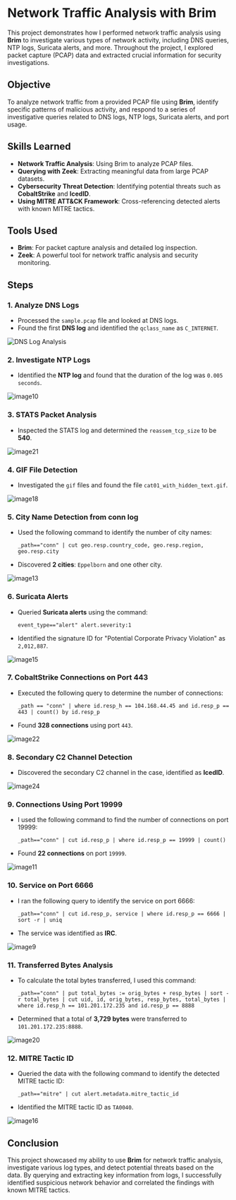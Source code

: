 # Network Traffic Analysis with Brim

This project demonstrates how I performed network traffic analysis using **Brim** to investigate various types of network activity, including DNS queries, NTP logs, Suricata alerts, and more. Throughout the project, I explored packet capture (PCAP) data and extracted crucial information for security investigations.

## Objective

To analyze network traffic from a provided PCAP file using **Brim**, identify specific patterns of malicious activity, and respond to a series of investigative queries related to DNS logs, NTP logs, Suricata alerts, and port usage.

## Skills Learned

- **Network Traffic Analysis**: Using Brim to analyze PCAP files.
- **Querying with Zeek**: Extracting meaningful data from large PCAP datasets.
- **Cybersecurity Threat Detection**: Identifying potential threats such as **CobaltStrike** and **IcedID**.
- **Using MITRE ATT&CK Framework**: Cross-referencing detected alerts with known MITRE tactics.

## Tools Used

- **Brim**: For packet capture analysis and detailed log inspection.
- **Zeek**: A powerful tool for network traffic analysis and security monitoring.

## Steps

### 1. Analyze DNS Logs
   - Processed the `sample.pcap` file and looked at DNS logs.
   - Found the first **DNS log** and identified the `qclass_name` as `C_INTERNET`.

   ![DNS Log Analysis]()

### 2. Investigate NTP Logs
   - Identified the **NTP log** and found that the duration of the log was `0.005 seconds`.

 ![image10](https://github.com/user-attachments/assets/d99b46f1-ca9a-421a-a82a-f5296b1a1bed)


### 3. STATS Packet Analysis
   - Inspected the STATS log and determined the `reassem_tcp_size` to be **540**.

   ![image21](https://github.com/user-attachments/assets/ca8176d7-ca47-482f-a0ec-f159dbefdf26)


### 4. GIF File Detection
   - Investigated the `gif` files and found the file `cat01_with_hidden_text.gif`.

   ![image18](https://github.com/user-attachments/assets/69f0d53d-84c0-47dd-8d0f-587b628a5578)


### 5. City Name Detection from conn log
   - Used the following command to identify the number of city names:
     ```
     _path=="conn" | cut geo.resp.country_code, geo.resp.region, geo.resp.city
     ```
   - Discovered **2 cities**: `Eppelborn` and one other city.

   ![image13](https://github.com/user-attachments/assets/428cb88a-55d4-4b00-bcd3-3d049818c028)


### 6. Suricata Alerts
   - Queried **Suricata alerts** using the command:
     ```
     event_type=="alert" alert.severity:1
     ```
   - Identified the signature ID for "Potential Corporate Privacy Violation" as `2,012,887`.

   ![image15](https://github.com/user-attachments/assets/be5a164b-115d-4a76-96e3-c2e82326344a)

### 7. CobaltStrike Connections on Port 443
   - Executed the following query to determine the number of connections:
     ```
     _path == "conn" | where id.resp_h == 104.168.44.45 and id.resp_p == 443 | count() by id.resp_p
     ```
   - Found **328 connections** using port `443`.

   ![image22](https://github.com/user-attachments/assets/26b3c1cd-d848-49bc-94b4-cc6abf64cf46)


### 8. Secondary C2 Channel Detection
   - Discovered the secondary C2 channel in the case, identified as **IcedID**.

   ![image24](https://github.com/user-attachments/assets/32bb1527-396c-458e-94f9-2cdb5f532c92)


### 9. Connections Using Port 19999
   - I used the following command to find the number of connections on port 19999:
     ```
     _path=="conn" | cut id.resp_p | where id.resp_p == 19999 | count()
     ```
   - Found **22 connections** on port `19999`.

   ![image11](https://github.com/user-attachments/assets/6c3dbbb1-9a1e-4ac8-9d5e-f86a6040eee3)


### 10. Service on Port 6666
   - I ran the following query to identify the service on port 6666:
     ```
     _path=="conn" | cut id.resp_p, service | where id.resp_p == 6666 | sort -r | uniq
     ```
   - The service was identified as **IRC**.

![image9](https://github.com/user-attachments/assets/cf56c158-a97e-4f46-8368-5bd8844e1429)

### 11. Transferred Bytes Analysis
   - To calculate the total bytes transferred, I used this command:
     ```
     _path=="conn" | put total_bytes := orig_bytes + resp_bytes | sort -r total_bytes | cut uid, id, orig_bytes, resp_bytes, total_bytes | where id.resp_h == 101.201.172.235 and id.resp_p == 8888
     ```
   - Determined that a total of **3,729 bytes** were transferred to `101.201.172.235:8888`.

![image20](https://github.com/user-attachments/assets/1fefd78f-0599-4ebc-913a-2f6d521e284b)

### 12. MITRE Tactic ID
   - Queried the data with the following command to identify the detected MITRE tactic ID:
     ```
     _path=="mitre" | cut alert.metadata.mitre_tactic_id
     ```
   - Identified the MITRE tactic ID as `TA0040`.

![image16](https://github.com/user-attachments/assets/ebb15cf1-619c-4cb2-bc82-f994b3ab545f)

## Conclusion

This project showcased my ability to use **Brim** for network traffic analysis, investigate various log types, and detect potential threats based on the data. By querying and extracting key information from logs, I successfully identified suspicious network behavior and correlated the findings with known MITRE tactics.
